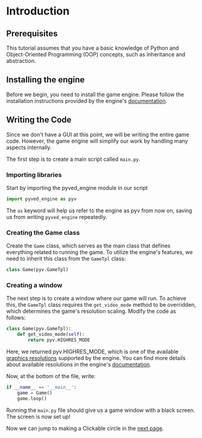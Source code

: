 # Introduction

## Prerequisites

This tutorial assumes that you have a basic knowledge of Python and Object-Oriented Programming (OOP) concepts, such as
inheritance and abstraction.

## Installing the engine

Before we begin, you need to install the game engine. Please follow the installation instructions provided by the
engine's [documentation]().

## Writing the Code

Since we don't have a GUI at this point, we will be writing the entire game code. However, the game engine will simplify
our work by handling many aspects internally.

The first step is to create a main script called `main.py`.

### Importing libraries

Start by importing the pyved_engine module in our script

```python
import pyved_engine as pyv
```

The `as` keyword will help us refer to the engine as pyv from now on, saving us
from writing `pyved_engine` repeatedly.

### Creating the Game class

Create the `Game` class, which serves as the main class that defines everything related to running the game. To utilize
the engine's features, we need to inherit this class from the `GameTpl` class:

```python
class Game(pyv.GameTpl)
```

### Creating a window

The next step is to create a window where our game will run. To achieve this, the `GameTpl` class requires the
`get_video_mode` method to be overridden, which determines the game's resolution scaling. Modify the code as follows:

```python
class Game(pyv.GameTpl):
    def get_video_mode(self):
        return pyv.HIGHRES_MODE
```

Here, we returned pyv.HIGHRES_MODE, which is one of the available [graphics resolutions]() supported by the engine. You can
find more details about available resolutions in the engine's [documentation]().

Now, at the bottom of the file, write:
```python
if __name__ == '__main__':
    game = Game()
    game.loop()
```

Running the `main.py` file should give us a game window with a black screen.
The screen is now set up!

Now we can jump to making a Clickable circle in the [next page]().